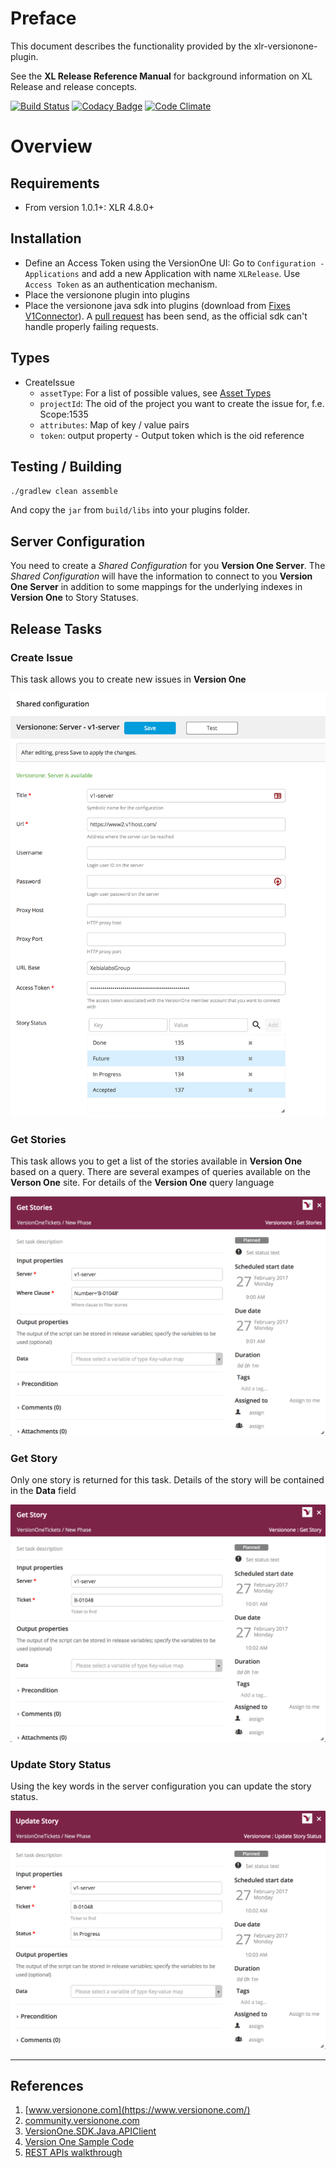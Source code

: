 # Preface #

This document describes the functionality provided by the xlr-versionone-plugin.

See the **XL Release Reference Manual** for background information on XL Release and release concepts.

[![Build Status](https://travis-ci.org/xebialabs-community/xlr-versionone-plugin.svg?branch=master)](https://travis-ci.org/xebialabs-community/xlr-versionone-plugin)
[![Codacy Badge](https://api.codacy.com/project/badge/Grade/3bd6ed9416e649e4922b46a13fb3e615)](https://www.codacy.com/app/zvercodebender/xlr-versionone-plugin?utm_source=github.com&amp;utm_medium=referral&amp;utm_content=xebialabs-community/xlr-versionone-plugin&amp;utm_campaign=Badge_Grade)
[![Code Climate](https://codeclimate.com/github/xebialabs-community/xlr-versionone-plugin/badges/gpa.svg)](https://codeclimate.com/github/xebialabs-community/xlr-versionone-plugin)

# Overview #

## Requirements ##

* From version 1.0.1+: XLR 4.8.0+

## Installation ##

* Define an Access Token using the VersionOne UI: Go to `Configuration - Applications` and add a new Application with name `XLRelease`. Use `Access Token` as an authentication mechanism.
* Place the versionone plugin into plugins
* Place the versionone java sdk into plugins (download from [Fixes V1Connector](https://github.com/jdewinne/VersionOne.SDK.Java.APIClient)). A [pull request](https://github.com/versionone/VersionOne.SDK.Java.APIClient/pull/21) has been send, as the official sdk can't handle properly failing requests.

## Types ##

+ CreateIssue
    * `assetType`: For a list of possible values, see [Asset Types](https://community.versionone.com/Developers/Developer-Library/Concepts/Asset_Type)
    * `projectId`: The oid of the project you want to create the issue for, f.e. Scope:1535
    * `attributes`: Map of key / value pairs
    * `token`: output property - Output token which is the oid reference


## Testing / Building ##


`./gradlew clean assemble`

And copy the `jar` from `build/libs` into your plugins folder.

## Server Configuration

You need to create a *Shared Configuration* for you **Version One Server**.  The *Shared Configuration* will have the information to connect to you **Version One Server** in addition to some mappings for the underlying indexes in **Version One** to Story Statuses.

## Release Tasks

### Create Issue
This task allows you to create new issues in **Version One**

![Server Config](images/V1_ServerConfig.png)


### Get Stories
This task allows you to get a list of the stories available in **Version One** based on a query.  There are several exampes of queries available on the **Verson One** site.  For details of the **Version One** query language 

![GetStroies](images/GetStories.png)


### Get Story
Only one story is returned for this task.  Details of the story will be contained in the **Data** field

![GetStory](images/GetStory.png)


### Update Story Status
Using the key words in the server configuration you can update the story status.

![UpdateStoryStatus](images/UpdateStoryStatus.png)


---

## References

1. [www.versionone.com](https://www.versionone.com/)
2. [community.versionone.com](https://community.versionone.com/)
3. [VersionOne.SDK.Java.APIClient](http://versionone.github.io/VersionOne.SDK.Java.APIClient/)
4. [Version One Sample Code](https://community.versionone.com/VersionOne_Connect/Developer_Library/Sample_Code)
5. [REST APIs walkthrough](https://github.com/versionone/api-examples/blob/master/rest/apis-walkthrough.md)


